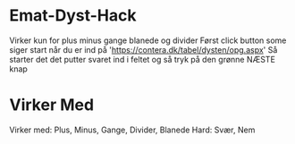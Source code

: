 # Emat-Dyst-Hack
Virker kun for plus minus gange blanede og divider
Først click button some siger start når du er ind på 'https://contera.dk/tabel/dysten/opg.aspx'
Så starter det det putter svaret ind i feltet og så tryk på den grønne NÆSTE knap
# Virker Med
Virker med:
Plus, Minus, Gange, Divider, Blanede
Hard: Svær, Nem

